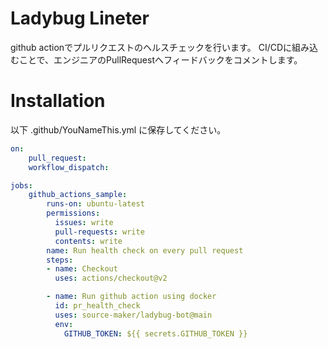 # Ladybug Lineter
github actionでプルリクエストのヘルスチェックを行います。
CI/CDに組み込むことで、エンジニアのPullRequestへフィードバックをコメントします。

# Installation
以下 .github/YouNameThis.yml に保存してください。

```yml
on:
    pull_request:
    workflow_dispatch:

jobs:
    github_actions_sample:
        runs-on: ubuntu-latest
        permissions:
          issues: write
          pull-requests: write
          contents: write
        name: Run health check on every pull request
        steps:
        - name: Checkout
          uses: actions/checkout@v2

        - name: Run github action using docker
          id: pr_health_check
          uses: source-maker/ladybug-bot@main
          env:
            GITHUB_TOKEN: ${{ secrets.GITHUB_TOKEN }}
```